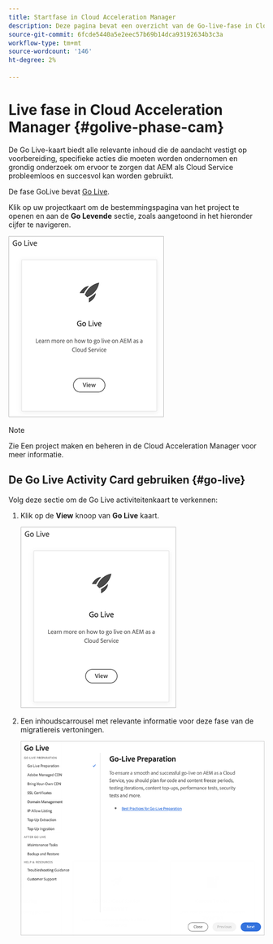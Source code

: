 ```yaml
---
title: Startfase in Cloud Acceleration Manager
description: Deze pagina bevat een overzicht van de Go-live-fase in Cloud Acceleration Manager.
source-git-commit: 6fcde5440a5e2eec57b69b14dca93192634b3c3a
workflow-type: tm+mt
source-wordcount: '146'
ht-degree: 2%

---
```



# Live fase in Cloud Acceleration Manager {#golive-phase-cam}

De Go Live-kaart biedt alle relevante inhoud die de aandacht vestigt op voorbereiding, specifieke acties die moeten worden ondernomen en grondig onderzoek om ervoor te zorgen dat AEM als Cloud Service probleemloos en succesvol kan worden gebruikt.

De fase GoLive bevat [Go Live](#go-live).

Klik op uw projectkaart om de bestemmingspagina van het project te openen en aan de **Go Levende** sectie, zoals aangetoond in het hieronder cijfer te navigeren.

![afbeelding](/help/move-to-cloud-service/cloud-acceleration-manager/assets/golive-1.png)

>[!NOTE]
>Zie Een project maken en beheren in de Cloud Acceleration Manager voor meer informatie.


## De Go Live Activity Card gebruiken {#go-live}

Volg deze sectie om de Go Live activiteitenkaart te verkennen:

1. Klik op de **View** knoop van **Go Live** kaart.

   ![afbeelding](/help/move-to-cloud-service/cloud-acceleration-manager/assets/golive-1.png)

1. Een inhoudscarrousel met relevante informatie voor deze fase van de migratiereis vertoningen.

   ![afbeelding](/help/move-to-cloud-service/cloud-acceleration-manager/assets/golive-2.png)